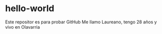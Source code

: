 # hello-world
Este repositor es para probar GitHub
Me llamo Laureano, tengo 28 años y vivo en Olavarria
